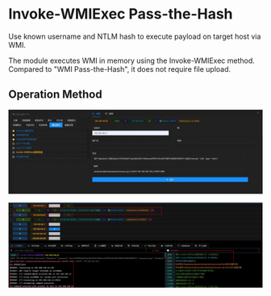 # Invoke-WMIExec Pass-the-Hash

Use known username and NTLM hash to execute payload on target host via WMI.

The module executes WMI in memory using the Invoke-WMIExec method. Compared to "WMI Pass-the-Hash", it does not require file upload.

## Operation Method

![](img/LateralMovement_PassTheHash_ByInvokeWMIExec/1.webp)

![](img/LateralMovement_PassTheHash_ByInvokeWMIExec/2.webp)